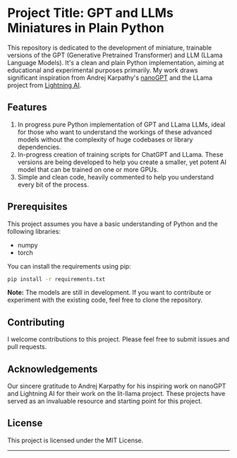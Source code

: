 # Project Title: GPT and LLMs Miniatures in Plain Python

This repository is dedicated to the development of miniature, trainable versions of the GPT (Generative Pretrained Transformer) and LLM (LLama Language Models). It's a clean and plain Python implementation, aiming at educational and experimental purposes primarily. My work draws significant inspiration from Andrej Karpathy's [nanoGPT](https://github.com/karpathy/nanoGPT/blob/master/model.py) and the LLama project from [Lightning AI](https://github.com/Lightning-AI/lit-llama/tree/main).

## Features

1. In progress pure Python implementation of GPT and LLama LLMs, ideal for those who want to understand the workings of these advanced models without the complexity of huge codebases or library dependencies.
2. In-progress creation of training scripts for ChatGPT and LLama. These versions are being developed to help you create a smaller, yet potent AI model that can be trained on one or more GPUs.
3. Simple and clean code, heavily commented to help you understand every bit of the process.

## Prerequisites

This project assumes you have a basic understanding of Python and the following libraries:

- numpy
- torch

You can install the requirements using pip:

```bash
pip install -r requirements.txt
```


**Note:** The models are still in development. If you want to contribute or experiment with the existing code, feel free to clone the repository.

## Contributing

I welcome contributions to this project. Please feel free to submit issues and pull requests.

## Acknowledgements

Our sincere gratitude to Andrej Karpathy for his inspiring work on nanoGPT and Lightning AI for their work on the lit-llama project. These projects have served as an invaluable resource and starting point for this project.

## License

This project is licensed under the MIT License. 

---
